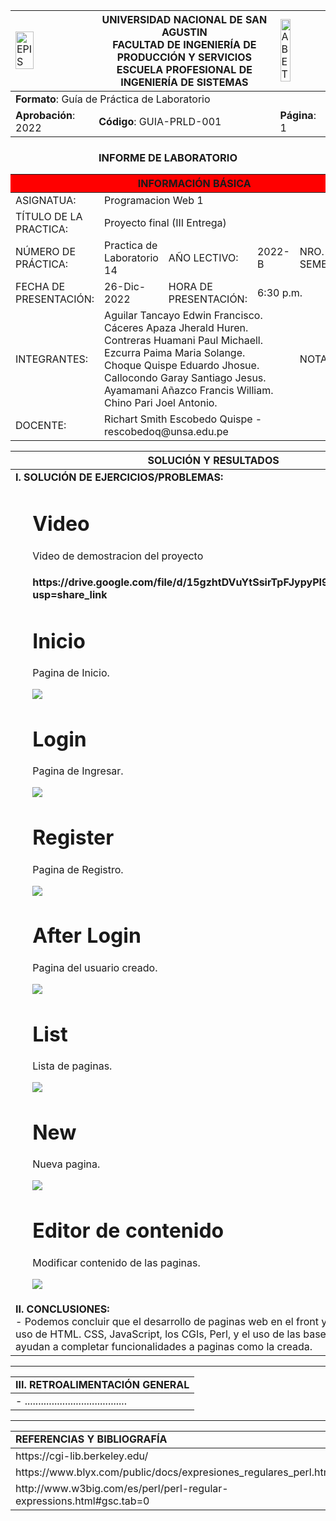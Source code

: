 <div align="center">
<table>
    <theader>
        <tr>
            <td><img src="https://github.com/rescobedoq/pw2/blob/main/epis.png?raw=true" alt="EPIS" style="width:50%; height:auto"/></td>
            <th>
                <span style="font-weight:bold;">UNIVERSIDAD NACIONAL DE SAN AGUSTIN</span><br />
                <span style="font-weight:bold;">FACULTAD DE INGENIERÍA DE PRODUCCIÓN Y SERVICIOS</span><br />
                <span style="font-weight:bold;">ESCUELA PROFESIONAL DE INGENIERÍA DE SISTEMAS</span>
            </th>
            <td><img src="https://github.com/rescobedoq/pw2/blob/main/abet.png?raw=true" alt="ABET" style="width:50%; height:auto"/></td>
        </tr>
    </theader>
    <tbody>
        <tr><td colspan="3"><span style="font-weight:bold;">Formato</span>: Guía de Práctica de Laboratorio</td></tr>
        <tr><td><span style="font-weight:bold;">Aprobación</span>:  2022 </td><td><span style="font-weight:bold;">Código</span>: GUIA-PRLD-001</td><td><span style="font-weight:bold;">Página</span>: 1</td></tr>
    </tbody>
</table>
</div>
<div align="center">
 <h3>INFORME DE LABORATORIO</h3>
</div>
<table>
 <theader>
  <tr><th colspan="6" bgcolor="red">INFORMACIÓN BÁSICA</th></tr>
 </theader>
 <tbody>
  <tr><td>ASIGNATUA:</td><td colspan="5">Programacion Web 1 </td></tr>
  <tr><td>TÍTULO DE LA PRACTICA:</td><td colspan="4">Proyecto final (III Entrega) <td></tr>
  <tr><td>NÚMERO DE PRÁCTICA:</td><td>Practica de Laboratorio 14</td><td>AÑO LECTIVO:</td><td>2022-B</td><td>NRO. SEMESTRE:</td><td>II</td></tr>
  <tr><td>FECHA DE PRESENTACIÓN:</td><td> 26-Dic-2022</td><td>HORA DE PRESENTACIÓN:</td><td colspan="3">6:30 p.m.</td></tr>


  <tr><td>INTEGRANTES:</td><td colspan="3">Aguilar Tancayo Edwin Francisco. <br>Cáceres Apaza Jherald Huren.<br>Contreras Huamani Paul Michaell.
   <br>Ezcurra Paima Maria Solange. <br>Choque Quispe Eduardo Jhosue. <br> Callocondo Garay Santiago Jesus. <br> Ayamamani Añazco Francis William. <br> Chino Pari Joel Antonio. </td><td>NOTA:</td><td>...</td></tr>

  <tr><td>DOCENTE:</td><td colspan="5">Richart Smith Escobedo Quispe - rescobedoq@unsa.edu.pe</td></tr>
 </tbody>
</table>
<table>
 <theader>
  <tr><th>SOLUCIÓN Y RESULTADOS</th></tr>
 </theader>
 <tbody>
  <tr><td><strong>I. SOLUCIÓN DE EJERCICIOS/PROBLEMAS:</strong><br>
  <ul>
    <h1>  Video  </h1> 
         <p>Video de demostracion del proyecto</p>
             <h4>https://drive.google.com/file/d/15gzhtDVuYtSsirTpFJypyPI9D9xLyRkN/view?usp=share_link</h4>
    <h1>  Inicio  </h1> 
      <p> Pagina de Inicio. </p>
          <img src="img/inicio.png" />
    <h1>  Login  </h1> 
      <p> Pagina de Ingresar. </p>
          <img src="img/login.png" />
    <h1>  Register  </h1> 
      <p> Pagina de Registro. </p>
          <img src="img/register.png"/>
    <h1>  After Login  </h1> 
      <p> Pagina del usuario creado. </p>
          <img src="img/afterlogin.png" />
    <h1>  List  </h1> 
      <p> Lista de paginas. </p>
          <img src="img/list.png" />   
    <h1>  New  </h1> 
      <p> Nueva pagina. </p>
          <img src="img/new.png" /> 
    <h1>  Editor de contenido  </h1> 
      <p> Modificar contenido de las paginas. </p>
          <img src="img/edit.png" />                                     
  </ul>
  <tr><td><strong>II. CONCLUSIONES:</strong><br>- Podemos concluir que el desarrollo 
  de paginas web en el front y back end, para el uso de HTML. CSS, JavaScript, los CGIs,
  Perl, y el uso de las bases de datos, nos ayudan a completar funcionalidades a paginas como la creada.<br> </td></tr>
 </tbody>
</table>
<hr>
<table>
 <theader>
  <tr><td><strong>III. RETROALIMENTACIÓN GENERAL</strong><br>
  </td><tr>
 </theader>
 <tbody>
  <tr><td>- ......................................
  </td></tr>
 </tbody>
</table>
<hr>
<table>
 <theader>
  <tr><td><strong>REFERENCIAS Y BIBLIOGRAFÍA</strong></td><tr>
 </theader>
 <tbody>
  <tr><td>https://cgi-lib.berkeley.edu/</td></tr>
  <tr><td>https://www.blyx.com/public/docs/expresiones_regulares_perl.html</td></tr>
  <tr><td>http://www.w3big.com/es/perl/perl-regular-expressions.html#gsc.tab=0</td></tr>
 </tbody>
</table>

